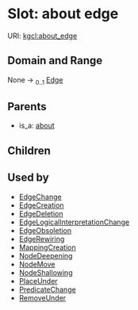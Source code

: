
# Slot: about edge




URI: [kgcl:about_edge](http://w3id.org/kgcl/about_edge)


## Domain and Range

None &#8594;  <sub>0..1</sub> [Edge](Edge.md)

## Parents

 *  is_a: [about](about.md)

## Children


## Used by

 * [EdgeChange](EdgeChange.md)
 * [EdgeCreation](EdgeCreation.md)
 * [EdgeDeletion](EdgeDeletion.md)
 * [EdgeLogicalInterpretationChange](EdgeLogicalInterpretationChange.md)
 * [EdgeObsoletion](EdgeObsoletion.md)
 * [EdgeRewiring](EdgeRewiring.md)
 * [MappingCreation](MappingCreation.md)
 * [NodeDeepening](NodeDeepening.md)
 * [NodeMove](NodeMove.md)
 * [NodeShallowing](NodeShallowing.md)
 * [PlaceUnder](PlaceUnder.md)
 * [PredicateChange](PredicateChange.md)
 * [RemoveUnder](RemoveUnder.md)
